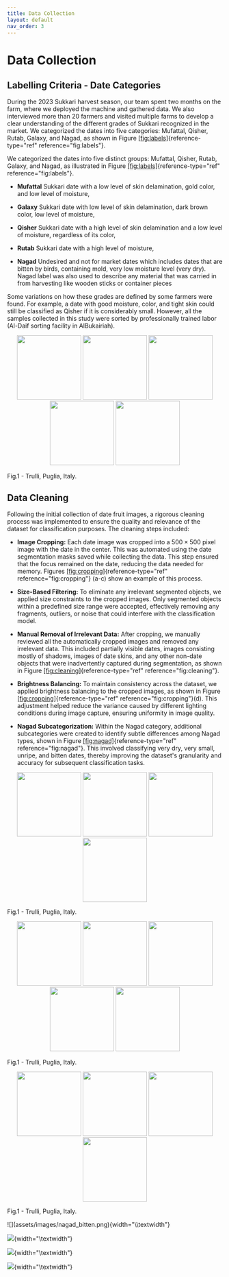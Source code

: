 ```yaml
---
title: Data Collection
layout: default
nav_order: 3
---
```


# Data Collection

## Labelling Criteria - Date Categories

During the 2023 Sukkari harvest season, our team spent two months on the
farm, where we deployed the machine and gathered data. We also
interviewed more than 20 farmers and visited multiple farms to develop a
clear understanding of the different grades of Sukkari recognized in the
market. We categorized the dates into five categories: Mufattal, Qisher,
Rutab, Galaxy, and Nagad, as shown in Figure
[\[fig:labels\]](#fig:labels){reference-type="ref"
reference="fig:labels"}.

We categorized the dates into five distinct groups: Mufattal, Qisher,
Rutab, Galaxy, and Nagad, as illustrated in Figure
[\[fig:labels\]](#fig:labels){reference-type="ref"
reference="fig:labels"}.

-   **Mufattal** Sukkari date with a low level of skin delamination,
    gold color, and low level of moisture,

-   **Galaxy** Sukkari date with low level of skin delamination, dark
    brown color, low level of moisture,

-   **Qisher** Sukkari date with a high level of skin delamination and a
    low level of moisture, regardless of its color,

-   **Rutab** Sukkari date with a high level of moisture,

-   **Nagad** Undesired and not for market dates which includes dates
    that are bitten by birds, containing mold, very low moisture level
    (very dry). Nagad label was also used to describe any material that
    was carried in from harvesting like wooden sticks or container
    pieces

Some variations on how these grades are defined by some farmers were
found. For example, a date with good moisture, color, and tight skin
could still be classified as Qisher if it is considerably small.
However, all the samples collected in this study were sorted by
professionally trained labor (Al-Daif sorting facility in AlBukairiah).

<p align="center">
  <img src="assets/images/Mufattal.png" width="150" text="Mufattal">
  <img src="assets/images/Qisher.png" width="150" text="Qisher">
  <img src="assets/images/Rutab.png" width="150" text="Rutab">
  <img src="assets/images/Galaxy.png" width="150" text="Galaxy">
  <img src="assets/images/Nagad.png" width="150" text="Nagad">
    <figcaption>Fig.1 - Trulli, Puglia, Italy.</figcaption>
</p>


## Data Cleaning

Following the initial collection of date fruit images, a rigorous
cleaning process was implemented to ensure the quality and relevance of
the dataset for classification purposes. The cleaning steps included:

-   **Image Cropping:** Each date image was cropped into a
    $500\times 500$ pixel image with the date in the center. This was
    automated using the date segmentation masks saved while collecting
    the data. This step ensured that the focus remained on the date,
    reducing the data needed for memory. Figures
    [\[fig:cropping\]](#fig:cropping){reference-type="ref"
    reference="fig:cropping"} (a-c) show an example of this process.

-   **Size-Based Filtering:** To eliminate any irrelevant segmented
    objects, we applied size constraints to the cropped images. Only
    segmented objects within a predefined size range were accepted,
    effectively removing any fragments, outliers, or noise that could
    interfere with the classification model.

-   **Manual Removal of Irrelevant Data:** After cropping, we manually
    reviewed all the automatically cropped images and removed any
    irrelevant data. This included partially visible dates, images
    consisting mostly of shadows, images of date skins, and any other
    non-date objects that were inadvertently captured during
    segmentation, as shown in Figure
    [\[fig:cleaning\]](#fig:cleaning){reference-type="ref"
    reference="fig:cleaning"}.

-   **Brightness Balancing:** To maintain consistency across the
    dataset, we applied brightness balancing to the cropped images, as
    shown in Figure
    [\[fig:cropping\]](#fig:cropping){reference-type="ref"
    reference="fig:cropping"}(d). This adjustment helped reduce the
    variance caused by different lighting conditions during image
    capture, ensuring uniformity in image quality.

-   **Nagad Subcategorization:** Within the Nagad category, additional
    subcategories were created to identify subtle differences among
    Nagad types, shown in Figure
    [\[fig:nagad\]](#fig:nagad){reference-type="ref"
    reference="fig:nagad"}. This involved classifying very dry, very
    small, unripe, and bitten dates, thereby improving the dataset's
    granularity and accuracy for subsequent classification tasks.

<p align="center">
  <img src="assets/images/mask_0014_box.png" width="150" text="Mufattal">
  <img src="assets/images/bgrimg_0014_box.png" width="150" text="Qisher">
  <img src="assets/images/CR_DateImage_bgrimg_0014.png" width="150" text="Rutab">
  <img src="assets/images/WB_DateImage_bgrimg_0014.png" width="150" text="Galaxy">
    <figcaption>Fig.1 - Trulli, Puglia, Italy.</figcaption>
</p>

<p align="center">
  <img src="assets/images/clean_1.png" width="150" text="Mufattal">
  <img src="assets/images/clean_2.png" width="150" text="Qisher">
  <img src="assets/images/clean_3.png" width="150" text="Rutab">
  <img src="assets/images/clean_4.png" width="150" text="Galaxy">
  <img src="assets/images/clean_5.png" width="150" text="Nagad">
    <figcaption>Fig.1 - Trulli, Puglia, Italy.</figcaption>
</p>

<p align="center">
  <img src="assets/images/nagad_bitten.png" width="150" text="Mufattal">
  <img src="assets/images/nagad_2.png" width="150" text="Qisher">
  <img src="assets/images/nagad_notripe.png" width="150" text="Rutab">
  <img src="assets/images/nagad_small.png" width="150" text="Galaxy">
    <figcaption>Fig.1 - Trulli, Puglia, Italy.</figcaption>
</p>
![](assets/images/nagad_bitten.png){width="\\textwidth"}

![](assets/images/nagad_2.png){width="\\textwidth"}

![](assets/images/nagad_notripe.png){width="\\textwidth"}

![](assets/images/nagad_small.png){width="\\textwidth"}
